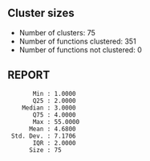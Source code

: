 ## Cluster sizes
* Number of clusters: 75
* Number of functions clustered: 351
* Number of functions not clustered: 0

## REPORT
```
       Min : 1.0000
       Q25 : 2.0000
    Median : 3.0000
       Q75 : 4.0000
       Max : 55.0000
      Mean : 4.6800
 Std. Dev. : 7.1706
       IQR : 2.0000
      Size : 75
```